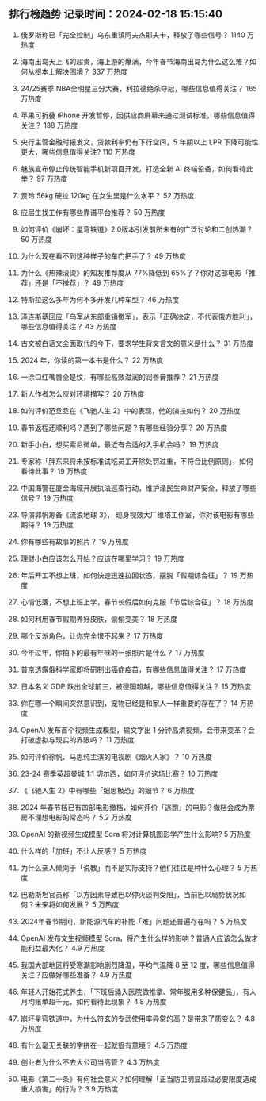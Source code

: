 
## 排行榜趋势 记录时间：2024-02-18 15:15:40
  
  1. 俄罗斯称已「完全控制」乌东重镇阿夫杰耶夫卡，释放了哪些信号？ 1140 万热度
    
  2. 海南出岛天上飞的超贵，海上游的爆满，今年春节海南出岛为什么这么难？如何从根本上解决困境？ 337 万热度
    
  3. 24/25赛季 NBA全明星三分大赛，利拉德绝杀夺冠，哪些信息值得关注？ 165 万热度
    
  4. 苹果可折叠 iPhone 开发暂停，因供应商屏幕未通过测试标准，哪些信息值得关注？ 138 万热度
    
  5. 央行主管金融时报发文，贷款利率仍有下行空间，5 年期以上 LPR 下降可能性更大，哪些信息值得关注? 110 万热度
    
  6. 魅族宣布停止传统智能手机新项目开发，打造全新 AI 终端设备，如何看待此举？ 97 万热度
    
  7. 贾玲 56kg 硬拉 120kg 在女生里是什么水平？ 52 万热度
    
  8. 应届生找工作有哪些靠谱平台推荐？ 50 万热度
    
  9. 如何评价《崩坏：星穹铁道》2.0版本引发前所未有的广泛讨论和二创热潮？ 50 万热度
    
  10. 为什么现在看不到这种样子的车门把手了？ 49 万热度
    
  11. 为什么《热辣滚烫》的知友推荐度从 77%降低到 65%了？你对这部电影「推荐」还是「不推荐」？ 49 万热度
    
  12. 特斯拉这么多年为何不多开发几种车型？ 46 万热度
    
  13. 泽连斯基回应「乌军从东部重镇撤军」，表示「正确决定，不代表俄方胜利」，哪些信息值得关注？ 43 万热度
    
  14. 古文被白话文全面取代的今下，要求学生背文言文的意义是什么？ 31 万热度
    
  15. 2024 年，你读的第一本书是什么？ 22 万热度
    
  16. 一涂口红嘴唇全是纹，有哪些高效滋润的润唇膏推荐？ 21 万热度
    
  17. 新人作者怎么应对环境描写？ 20 万热度
    
  18. 如何评价范丞丞在《飞驰人生 2》中的表现，他的演技如何？ 20 万热度
    
  19. 春节返程还顺利吗？遇到了哪些问题？有哪些经验分享？ 20 万热度
    
  20. 新手小白，想买索尼微单，最近有合适的入手机会吗？ 19 万热度
    
  21. 专家称「胖东来将未按标准试吃员工开除处罚过重，不符合比例原则」，如何看待此事？ 19 万热度
    
  22. 中国海警在厦金海域开展执法巡查行动，维护渔民生命财产安全，释放了哪些信号？ 19 万热度
    
  23. 导演郭帆筹备《流浪地球 3》， 现身视效大厂维塔工作室，你对该电影有哪些期待？ 19 万热度
    
  24. 你有哪些有故事的照片？ 19 万热度
    
  25. 理财小白应该怎么开始？应该在哪里学习？ 19 万热度
    
  26. 年后开工不想上班，如何快速迅速拉回状态，摆脱「假期综合征」？ 19 万热度
    
  27. 心情低落，不想上班上学，春节长假后如何克服「节后综合征」？ 18 万热度
    
  28. 如何利用春节假期养好皮肤，偷偷变美？ 18 万热度
    
  29. 哪个反派角色，让你完全恨不起来？ 17 万热度
    
  30. 今年过年，你拍下的最有年味的一张照片是什么？ 17 万热度
    
  31. 普京透露俄科学家即将研制出癌症疫苗，有哪些信息值得关注？ 17 万热度
    
  32. 日本名义 GDP 跌出全球前三，被德国超越，哪些信息值得关注？ 15 万热度
    
  33. 你在哪一个瞬间突然意识到，宠物已经是和家人一样重要的存在了？ 14 万热度
    
  34. OpenAI 发布首个视频生成模型，输文字出 1 分钟高清视频，会带来变革？会打破虚拟与现实的界限吗？ 11 万热度
    
  35. 如何评价徐帆、马思纯主演的电视剧《烟火人家》？ 10 万热度
    
  36. 23-24 赛季英超曼城 1:1 切尔西，如何评价这场比赛？ 10 万热度
    
  37. 《飞驰人生 2》中有哪些「细思极恐」的细节？ 6 万热度
    
  38. 2024 年春节档已有四部电影撤档，如何评价「逃跑」的电影？撤档会成为票房不理想电影的常态吗？ 5.2 万热度
    
  39. OpenAI 的新视频生成模型 Sora 将对计算机图形学产生什么影响? 5 万热度
    
  40. 什么样的「加班」不让人反感？ 5 万热度
    
  41. 为什么亲人倾向于「说教」而不是实际支持？他们往往是种什么心理？ 5 万热度
    
  42. 巴勒斯坦官员称「以方因素导致巴以停火谈判受阻」，当前巴以局势状况如何？未来将如何发展？ 5 万热度
    
  43. 2024年春节期间，新能源汽车的补能「难」问题还普遍存在吗？ 5 万热度
    
  44. OpenAI 发布文生视频模型 Sora，将产生什么样的影响？普通人应该怎么做才能利益最大化？ 4.9 万热度
    
  45. 我国大部地区将受寒潮影响剧烈降温，平均气温降 8 至 12 度，哪些信息值得关注？应做好哪些准备？ 4.9 万热度
    
  46. 年轻人开始花式养生，「下班后涌入医院做推拿、常年服用多种保健品」，有人月均账单超千元，如何看待此现象？ 4.8 万热度
    
  47. 崩坏星穹铁道中，为什么符玄的专武使用率异常的高？是带来了质变么？ 4.8 万热度
    
  48. 有什么毫无关联的字拼在一起就很有意境？ 4.5 万热度
    
  49. 创业者为什么不去大公司当高管？ 4.3 万热度
    
  50. 电影《第二十条》有何社会意义？如何理解「正当防卫明显超过必要限度造成重大损害」的行为？ 3.9 万热度
    